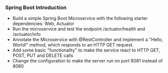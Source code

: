 ### Spring Boot Introduction

- Build a simple Spring Boot Microservice with the following starter dependencies: Web, Actuator
- Run the microservice and test the endpoint /actuator/health and /actuator/info
- Annotate the Microservice with @RestController and implement a "Hello, World!" method, which responds to an HTTP GET request.
- Add some basic "functionality" to make the service react to HTTP GET, POST, PUT and DELETE calls
- Change the configuration to make the server run on port 8081 instead of 8080
